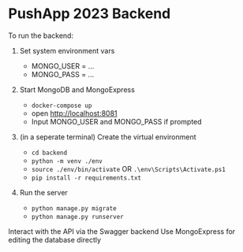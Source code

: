 # PushApp 2023 Backend

To run the backend:

1. Set system environment vars
   * MONGO_USER = ...
   * MONGO_PASS = ...

2. Start MongoDB and MongoExpress
   * `docker-compose up`
   * open <http://localhost:8081>
   * Input MONGO_USER and MONGO_PASS if prompted

3. (in a seperate terminal) Create the virtual environment
   * `cd backend`
   * `python -m venv ./env`
   * `source ./env/bin/activate` OR `.\env\Scripts\Activate.ps1`
   * `pip install -r requirements.txt`

4. Run the server
   * `python manage.py migrate`
   * `python manage.py runserver`

Interact with the API via the Swagger backend
Use MongoExpress for editing the database directly
